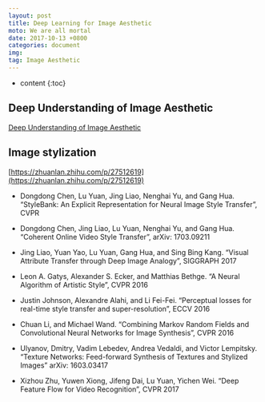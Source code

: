 ```yaml
---
layout: post
title: Deep Learning for Image Aesthetic
moto: We are all mortal
date: 2017-10-13 +0800
categories: document
img: 
tag: Image Aesthetic
---
```


* content
{:toc}

## Deep Understanding of Image Aesthetic
[Deep Understanding of Image Aesthetic](http://www.ics.uci.edu/~skong2/aesthetics.html)

## Image stylization
[https://zhuanlan.zhihu.com/p/27512619](https://zhuanlan.zhihu.com/p/27512619)

* Dongdong Chen, Lu Yuan, Jing Liao, Nenghai Yu, and Gang Hua. “StyleBank: An Explicit Representation for Neural Image Style Transfer”, CVPR 

* Dongdong Chen, Jing Liao, Lu Yuan, Nenghai Yu, and Gang Hua. “Coherent Online Video Style Transfer”, arXiv: 1703.09211

* Jing Liao, Yuan Yao, Lu Yuan, Gang Hua, and Sing Bing Kang. “Visual Attribute Transfer through Deep Image Analogy”, SIGGRAPH 2017

* Leon A. Gatys, Alexander S. Ecker, and Matthias Bethge. “A Neural Algorithm of Artistic Style”, CVPR 2016

* Justin Johnson, Alexandre Alahi, and Li Fei-Fei. “Perceptual losses for real-time style transfer and super-resolution”, ECCV 2016

* Chuan Li, and Michael Wand. “Combining Markov Random Fields and Convolutional Neural Networks for Image Synthesis”, CVPR 2016

* Ulyanov, Dmitry, Vadim Lebedev, Andrea Vedaldi, and Victor Lempitsky. “Texture Networks: Feed-forward Synthesis of Textures and Stylized Images” arXiv: 1603.03417

* Xizhou Zhu, Yuwen Xiong, Jifeng Dai, Lu Yuan, Yichen Wei. “Deep Feature Flow for Video Recognition”, CVPR 2017